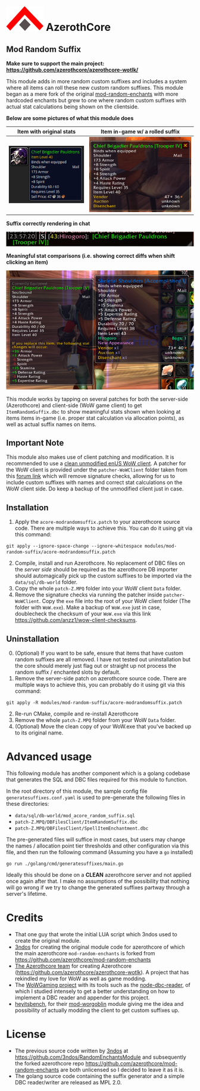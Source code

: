 # ![logo](https://raw.githubusercontent.com/azerothcore/azerothcore.github.io/master/images/logo-github.png) AzerothCore
## Mod Random Suffix

<!-- TODO: Do up badge again -->
<!-- - Latest build status with azerothcore: [![Build Status](https://github.com/azerothcore/mod-random-enchants/workflows/core-build/badge.svg?branch=master&event=push)](https://github.com/azerothcore/mod-random-enchants) -->

<b>Make sure to support the main project:
https://github.com/azerothcore/azerothcore-wotlk/</b>

This module adds in more random custom suffixes and includes a system where all items can roll these new custom random suffixes. This module began as a mere fork of the original [mod-random-enchants](https://github.com/azerothcore/mod-random-enchants) with more hardcoded enchants but grew to one where random custom suffixes with actual stat calculations being shown on the clientside.

__Below are some pictures of what this module does__

| Item with original stats | Item in-game w/ a rolled suffix |
| ------------------------ | ------------------------------- |
| ![](docs/images/original_item_stats.png) |  ![](docs/images/item_stats_w_suffix.png)     |


__Suffix correctly rendering in chat__

![](docs/images/valid_item_linking_in_chat.png)

__Meaningful stat comparisons (i.e. showing correct diffs when shift clicking an item)__

![](docs/images/meaningful_stat_comparisons.png)

This module works by tapping on several patches for both the server-side (Azerothcore) and client-side (WoW game client) to get `ItemRandomSuffix.dbc` to show meaningful stats shown when looking at items items in-game (i.e. proper stat calculation via allocation points), as well as actual suffix names on items.

## Important Note
This module also makes use of client patching and modification. It is recommended to use a [clean unmodified enUS WoW client](https://www.chromiecraft.com/en/downloads/). A patcher for the WoW client is provided under the `patcher-WoWClient` folder taken from this [forum link](https://model-changing.net/index.php?app=downloads&module=downloads&controller=view&id=314&tab=details) which will remove signature checks, allowing for us to include custom suffixes with names and correct stat calculations on the WoW client side. Do keep a backup of the unmodified client just in case.

## Installation
1. Apply the `acore-modrandomsuffix.patch` to your azerothcore source code. There are multiple ways to achieve this. You can do it using git via this command:
```
git apply --ignore-space-change --ignore-whitespace modules/mod-random-suffix/acore-modrandomsuffix.patch
```
2. Compile, install and run Azerothcore. No replacement of DBC files on the *server side* should be required as the azerothcore DB importer should automagically pick up the custom suffixes to be imported via the `data/sql/db-world` folder.
3. Copy the whole `patch-Z.MPQ` folder into your WoW client `Data` folder.
4. Remove the signature checks via running the patcher inside `patcher-WoWClient`. Copy the `exe` file into the root of your WoW client folder (The folder with `WoW.exe`). Make a backup of `WoW.exe` just in case, doublecheck the checksum of your `WoW.exe` via this link https://github.com/anzz1/wow-client-checksums.

## Uninstallation
0. (Optional) If you want to be safe, ensure that items that have custom random suffixes are all removed. I have not tested out uninstallation but the core should merely just flag out or straight up not process the random suffix / enchanted slots by default.
1. Remove the server-side patch on azerothcore source code. There are multiple ways to achieve this, you can probably do it using git via this command:
```
git apply -R modules/mod-random-suffix/acore-modrandomsuffix.patch
```
2. Re-run CMake, compile and re-install Azerothcore
3. Remove the whole `patch-Z.MPQ` folder from your WoW `Data` folder.
4. (Optional) Move the clean copy of your WoW.exe that you've backed up to its original name.

# Advanced usage

This following module has another component which is a golang codebase that generates the SQL and DBC files required for this module to function.

In the root directory of this module, the sample config file `generatesuffixes.conf.yaml` is used to pre-generate the following files in these directories:
- `data/sql/db-world/mod_acore_random_suffix.sql`
- `patch-Z.MPQ/DBFilesClient/ItemRandomSuffix.dbc`
- `patch-Z.MPQ/DBFilesClient/SpellItemEnchantment.dbc`

The pre-generated files will suffice in most cases, but users may change the names / allocation point tier thresholds and other configuration via this file, and then run the following command (Assuming you have a `go` installed)

```
go run ./golang/cmd/generatesuffixes/main.go
```

Ideally this should be done on a **CLEAN** azerothcore server and not applied once again after that. I make no assumptions of the possibility that nothing will go wrong if we try to change the generated suffixes partway through a server's lifetime.

# Credits
- That one guy that wrote the initial LUA script which 3ndos used to create the original module.
- [3ndos](https://github.com/3ndos) for creating the original module code for azerothcore of which the main azerothcore `mod-random-enchants` is forked from https://github.com/azerothcore/mod-random-enchants
- [The Azerothcore team](https://github.com/azerothcore/) for creating Azerothcore (https://github.com/azerothcore/azerothcore-wotlk). A project that has rekindled my love for WoW as well as game modding.
- The [WoWGaming project](https://wowgaming.github.io/about-us/) with its tools such as the [node-dbc-reader](https://github.com/wowgaming/node-dbc-reader), of which I studied intensely to get a better understanding on how to implement a DBC reader and appender for this project.
- [heyitsbench](https://github.com/heyitsbench), for their [mod-worgoblin](https://github.com/heyitsbench/mod-worgoblin) module giving me the idea and possibility of actually modding the client to get custom suffixes up.

# License
- The previous source code written by [3ndos](https://github.com/3ndos) at https://github.com/3ndos/RandomEnchantsModule and subsequently the forked azerothcore repo https://github.com/azerothcore/mod-random-enchants are both unlicensed so I decided to leave it as it is.
- The golang source code containing the suffix generator and a simple DBC reader/writer are released as MPL 2.0.
